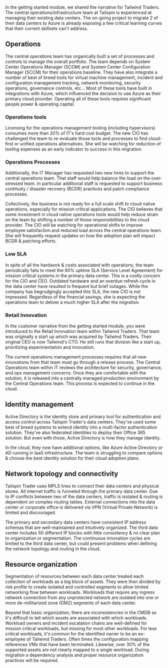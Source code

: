 In the getting started module, we shared the narrative for Tailwind Traders. The central operations/infrastructure team at Tailspin is experienced at managing their existing data centers. The on-going project to migrate 2 of their data centers to Azure is already exposing a few critical learning curves that their current skillsets can't address.

## Operations

The central operations team has organically built a set of processes and controls to manage the overall portfolio. The team depends on System Center Operations Manager (SCOM) and System Center Configuration Manager (SCCM) for their operations baseline. They have also integrate a number of best of breed tools for virtual machine management, incident and configuration management tracking, network monitoring, security operations, governance controls, etc... Most of these tools have built in integrations with Azure, which influenced the decision to use Azure as their primary cloud provider. Operating all of these tools requires significant people power & operating capital.

### Operations tools

Licensing for the operations management tooling (including hypervisors) consumes more than 20% of IT's hard cost budget. The new CIO has challenged the team to re-evaluate those tools and processes to find cloud-first or unified operations alternatives. She will be watching for reduction of tooling expenses as an early indicator to success in this migration.

### Operations Processes

Additionally, the IT Manager has requested two new hires to support the central operations team. That staff would help balance the load on the over-stressed team. In particular additional staff is requested to support business continuity / disaster recovery (BCDR) practices and patch compliance processes.

Collectively, the business is not ready for a full scale shift to cloud native operations, especially for mission critical applications. The CIO believes that some investment in cloud native operations tools would help reduce strain on the team by shifting a number of those responsibilities to the cloud provider. The CIO will be watching for operational shifts to improve employee satisfaction and reduced load across the central operations team. She will frequently request updates on how the adoption plan will impact BCDR & patching efforts.

### Low SLA

In spite of all the hardwork & costs associated with operations, the team periodically fails to meet the 90% uptime SLA (Service Level Agreement) for mission critical systems in the primary data center. This is a costly concern for the CIO and CEO. Outdated hardware and an overdue refresh cycle in the data center have resulted in frequent but brief outages. While the company has begrudgingly accepted this SLA, the new CIO is not impressed. Regardless of the financial savings, she is expecting the operations team to deliver a much higher SLA after the migration.

### Retail Innovation

In the customer narrative from the getting started module, you were introduced to the Retail Innovation team within Tailwind Traders. That team was originally a start up which was acquired by Tailwind Traders. Their original CEO is now Tailwind's CTO. He still runs that division like a start up, prioritizing experimentation and innovation.

The current operations management processes requires that all new innovations from that team must go through a release process. The Central Operations team within IT reviews the architecture for security, governance, and ops management concerns. Once they are comfortable with the solution, it is released into a centrally managed production environment by the Central Operations team. This process is expected to continue in the cloud.

## Identity management

Active Directory is the identity store and primary tool for authentication and access control across Tailspin Trader's data centers. They've used some best of breed systems to extend identity into a multi-factor authentication solution. They've also federated identities to deploy their Office 365 solution. But even with those, Active Directory is how they manage identity.

In the cloud, they now have additional options, like Azure Active Directory or AD running in IaaS infrastructure. The team is struggling to compare options & choose the best identity solution for their cloud adoption plans.

## Network topology and connectivity

Tailspin Trader uses MPLS lines to connect their data centers and physical stores. All internet traffic is funneled through the primary data center. Due to IP conflicts between two of the data centers, traffic is isolated & routing is dependent on complex routing tables. External connections into the data center or corporate office is delivered via VPN (Virtual Private Network) is limited and discouraged.

The primary and secondary data centers have consistent IP address schemas that are well-maintained and intuitively organized. The third data center includes 50 different IP blocks with little consistency & no clear plan to organization or segmentation. The continuous innovation cycles are limited to the third data center, but could present problems when defining the network topology and routing in the cloud.

## Resource organization

Segmentation of resources between each data center treated each collection of workloads as a big block of assets. They were then divided by risk profile to create isolated and controlled segments to allow limited networking flow between workloads. Workloads that require any ingress network connection from any unprotected network are isolated into one or more de-millitarized zone (DMZ) segments of each data center.

Beyond that basic organization, there are inconsistencies in the CMDB so it's difficult to tell which assets are associated with which workloads. Workload owners and incident escalation chains are well-defined for mission critical workloads, but missing for most other workloads. For less critical workloads, it's common for the identified owner to be an ex-employee of Tailwind Traders. Often times the configuration mapping references VMs that have been terminated. Likewise, over 30% of the supported assets are not clearly mapped to a single workload. During migration a dependency analysis and proper resource organization practices will be required.